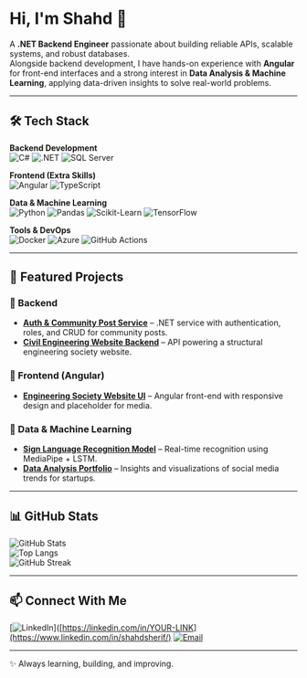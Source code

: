 # Hi, I'm Shahd 👋  

A **.NET Backend Engineer** passionate about building reliable APIs, scalable systems, and robust databases.  
Alongside backend development, I have hands-on experience with **Angular** for front-end interfaces and a strong interest in **Data Analysis & Machine Learning**, applying data-driven insights to solve real-world problems.  

---

## 🛠️ Tech Stack  

**Backend Development**  
![C#](https://img.shields.io/badge/C%23-239120?style=for-the-badge&logo=c-sharp&logoColor=white)
![.NET](https://img.shields.io/badge/.NET-512BD4?style=for-the-badge&logo=dotnet&logoColor=white)
![SQL Server](https://img.shields.io/badge/SQL%20Server-CC2927?style=for-the-badge&logo=microsoftsqlserver&logoColor=white)
 
**Frontend (Extra Skills)**  
![Angular](https://img.shields.io/badge/Angular-DD0031?style=for-the-badge&logo=angular&logoColor=white)
![TypeScript](https://img.shields.io/badge/TypeScript-3178C6?style=for-the-badge&logo=typescript&logoColor=white)  

**Data & Machine Learning**  
![Python](https://img.shields.io/badge/Python-3776AB?style=for-the-badge&logo=python&logoColor=white)
![Pandas](https://img.shields.io/badge/pandas-150458?style=for-the-badge&logo=pandas&logoColor=white)
![Scikit-Learn](https://img.shields.io/badge/scikit--learn-F7931E?style=for-the-badge&logo=scikitlearn&logoColor=white)
![TensorFlow](https://img.shields.io/badge/TensorFlow-FF6F00?style=for-the-badge&logo=tensorflow&logoColor=white)  

**Tools & DevOps**  
![Docker](https://img.shields.io/badge/Docker-2496ED?style=for-the-badge&logo=docker&logoColor=white)
![Azure](https://img.shields.io/badge/Azure-0078D4?style=for-the-badge&logo=microsoftazure&logoColor=white)
![GitHub Actions](https://img.shields.io/badge/GitHub%20Actions-2088FF?style=for-the-badge&logo=githubactions&logoColor=white)

---

## 📂 Featured Projects  

### 🔹 Backend  
- **[Auth & Community Post Service](#)** – .NET service with authentication, roles, and CRUD for community posts.  
- **[Civil Engineering Website Backend](#)** – API powering a structural engineering society website.  

### 🔹 Frontend (Angular)  
- **[Engineering Society Website UI](#)** – Angular front-end with responsive design and placeholder for media.  

### 🔹 Data & Machine Learning  
- **[Sign Language Recognition Model](#)** – Real-time recognition using MediaPipe + LSTM.  
- **[Data Analysis Portfolio](#)** – Insights and visualizations of social media trends for startups.  

---

## 📊 GitHub Stats  

![GitHub Stats](https://github-readme-stats.vercel.app/api?username=YOURUSERNAME&show_icons=true&theme=radical)  
![Top Langs](https://github-readme-stats.vercel.app/api/top-langs/?username=YOURUSERNAME&layout=compact&theme=radical)  
![GitHub Streak](https://streak-stats.demolab.com?user=YOURUSERNAME&theme=radical&hide_border=true)  

---

## 📫 Connect With Me  

[![LinkedIn](https://img.shields.io/badge/LinkedIn-0A66C2?style=for-the-badge&logo=linkedin&logoColor=white)]([https://linkedin.com/in/YOUR-LINK](https://www.linkedin.com/in/shahdsherif/)
[![Email](https://img.shields.io/badge/Email-D14836?style=for-the-badge&logo=gmail&logoColor=white)](mailto:shahdsherifwork2@gmail.com)  

---

✨ Always learning, building, and improving.
